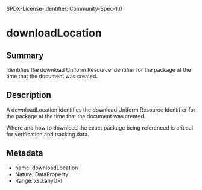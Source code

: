 SPDX-License-Identifier: Community-Spec-1.0

# downloadLocation

## Summary

Identifies the download Uniform Resource Identifier for the package at the time
that the document was created.

## Description

A downloadLocation identifies the download Uniform Resource Identifier
for the package at the time that the document was created.

Where and how to download the exact package being referenced
is critical for verification and tracking data.

## Metadata

- name: downloadLocation
- Nature: DataProperty
- Range: xsd:anyURI
